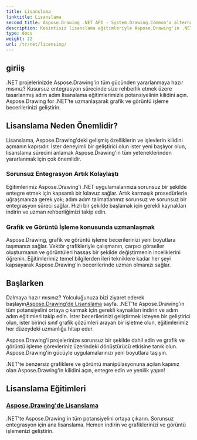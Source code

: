 ```yaml
---
title: Lisanslama
linktitle: Lisanslama
second_title: Aspose.Drawing .NET API - System.Drawing.Common'a alternatif
description: Kesintisiz lisanslama eğitimleriyle Aspose.Drawing'in .NET'teki tüm potansiyelini ortaya çıkarın. Zahmetsizce entegre edin, grafikleri yükseltin ve görüntüleri kolaylıkla değiştirin.
type: docs
weight: 22
url: /tr/net/licensing/
---
```


## giriiş

.NET projelerinizde Aspose.Drawing'in tüm gücünden yararlanmaya hazır mısınız? Kusursuz entegrasyon sürecinde size rehberlik etmek üzere tasarlanmış adım adım lisanslama eğitimlerimizle potansiyelinin kilidini açın. Aspose.Drawing for .NET'te uzmanlaşarak grafik ve görüntü işleme becerilerinizi geliştirin.

## Lisanslama Neden Önemlidir?

Lisanslama, Aspose.Drawing'deki gelişmiş özelliklerin ve işlevlerin kilidini açmanın kapısıdır. İster deneyimli bir geliştirici olun ister yeni başlıyor olun, lisanslama sürecini anlamak Aspose.Drawing'in tüm yeteneklerinden yararlanmak için çok önemlidir.

### Sorunsuz Entegrasyon Artık Kolaylaştı

Eğitimlerimiz Aspose.Drawing'i .NET uygulamalarınıza sorunsuz bir şekilde entegre etmek için kapsamlı bir kılavuz sağlar. Artık karmaşık prosedürlerle uğraşmanıza gerek yok; adım adım talimatlarımız sorunsuz ve sorunsuz bir entegrasyon süreci sağlar. Hızlı bir şekilde başlamak için gerekli kaynakları indirin ve uzman rehberliğimizi takip edin.

### Grafik ve Görüntü İşleme konusunda uzmanlaşmak

Aspose.Drawing, grafik ve görüntü işleme becerilerinizi yeni boyutlara taşımanızı sağlar. Vektör grafikleriyle çalışmanın, çarpıcı görseller oluşturmanın ve görüntüleri hassas bir şekilde değiştirmenin inceliklerini öğrenin. Eğitimlerimiz temel bilgilerden ileri tekniklere kadar her şeyi kapsayarak Aspose.Drawing'in becerilerinde uzman olmanızı sağlar.

## Başlarken

 Dalmaya hazır mısınız? Yolculuğunuza bizi ziyaret ederek başlayın[Aspose.Drawing'de Lisanslama](./licensing/) sayfa. .NET'te Aspose.Drawing'in tüm potansiyelini ortaya çıkarmak için gerekli kaynakları indirin ve adım adım eğitimleri takip edin. İster becerilerinizi geliştirmek isteyen bir geliştirici olun, ister birinci sınıf grafik çözümleri arayan bir işletme olun, eğitimlerimiz her düzeydeki uzmanlığa hitap eder.

Aspose.Drawing'i projelerinize sorunsuz bir şekilde dahil edin ve grafik ve görüntü işleme görevleriniz üzerindeki dönüştürücü etkisine tanık olun. Aspose.Drawing'in gücüyle uygulamalarınızı yeni boyutlara taşıyın.

.NET'te benzersiz grafiklere ve görüntü manipülasyonuna açılan kapınız olan Aspose.Drawing'in kilidini açın, entegre edin ve yenilik yapın!
## Lisanslama Eğitimleri
### [Aspose.Drawing'de Lisanslama](./licensing/)
.NET'te Aspose.Drawing'in tüm potansiyelini ortaya çıkarın. Sorunsuz entegrasyon için ana lisanslama. Hemen indirin ve grafiklerinizi ve görüntü işlemenizi geliştirin.